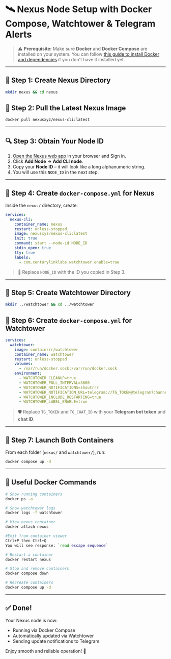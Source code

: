 # 🛰️ Nexus Node Setup with Docker Compose, Watchtower & Telegram Alerts

> ⚠️ **Prerequisite:**
> Make sure **Docker** and **Docker Compose** are installed on your system.
> You can follow [this guide to install Docker and dependencies](https://github.com/pittpv/sepolia-auto-install/blob/main/en/Install-Dependecies.md) if you don't have it installed yet.

---

## 📁 Step 1: Create Nexus Directory

```bash
mkdir nexus && cd nexus
```

## 🐳 Step 2: Pull the Latest Nexus Image

```bash
docker pull nexusxyz/nexus-cli:latest
```

---

## 🔍 Step 3: Obtain Your Node ID

1. [Open the Nexus web app](https://app.nexus.xyz/nodes) in your browser and Sign in.
2. Click **Add Node** → **Add CLI node**.
3. Copy your **Node ID** – it will look like a long alphanumeric string.
4. You will use this `NODE_ID` in the next step.

---

## 📄 Step 4: Create `docker-compose.yml` for Nexus

Inside the `nexus/` directory, create:

```yaml
services:
  nexus-cli:
    container_name: nexus
    restart: unless-stopped
    image: nexusxyz/nexus-cli:latest
    init: true
    command: start --node-id NODE_ID
    stdin_open: true
    tty: true
    labels:
      - com.centurylinklabs.watchtower.enable=true
```

> 🔁 Replace `NODE_ID` with the ID you copied in Step 3.

---

## 📁 Step 5: Create Watchtower Directory

```bash
mkdir ../watchtower && cd ../watchtower
```

## 📄 Step 6: Create `docker-compose.yml` for Watchtower

```yaml
services:
  watchtower:
    image: containrrr/watchtower
    container_name: watchtower
    restart: unless-stopped
    volumes:
      - /var/run/docker.sock:/var/run/docker.sock
    environment:
      - WATCHTOWER_CLEANUP=true
      - WATCHTOWER_POLL_INTERVAL=3600
      - WATCHTOWER_NOTIFICATIONS=shoutrrr
      - WATCHTOWER_NOTIFICATION_URL=telegram://TG_TOKEN@telegram?channels=TG_CHAT_ID
      - WATCHTOWER_INCLUDE_RESTARTING=true
      - WATCHTOWER_LABEL_ENABLE=true
```

> 🛡️ Replace `TG_TOKEN` and `TG_CHAT_ID` with your **Telegram bot token** and **chat ID**.

---

## 🚀 Step 7: Launch Both Containers

From each folder (`nexus/` and `watchtower/`), run:

```bash
docker compose up -d
```

---

## 🔧 Useful Docker Commands

```bash
# Show running containers
docker ps -a

# Show watchtower logs
docker logs -f watchtower

# View nexus container 
docker attach nexus

#Exit from container viewer
Ctrl+P then Ctrl+Q
You will see response: `read escape sequence`

# Restart a container
docker restart nexus

# Stop and remove containers
docker compose down

# Recreate containers
docker compose up -d
```

---

## ✅ Done!

Your Nexus node is now:

* Running via Docker Compose
* Automatically updated via Watchtower
* Sending update notifications to Telegram

Enjoy smooth and reliable operation! 🚀
